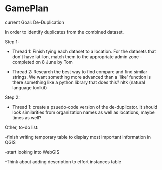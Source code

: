 GamePlan
===========

current Goal: De-Duplication

In order to identify duplicates from the combined dataset.

Step 1:

- Thread 1: Finish tying each dataset to a location. For the datasets that don't have lat-lon, match them to the appropriate admin zone
	-completed on 8 June by Tom

- Thread 2: Research the best way to find compare and find similar strings. We want something more advanced than a 'like' function
is there something like a python library that does this? nltk (natural language toolkit)

Step 2:

- Thread 1: create a psuedo-code version of the de-duplicator. It should look similarities from organization names as well as locations,
maybe times as well?


Other, to-do list:

-finish writing temporary table to display most important information in QGIS

-start looking into WebGIS

-Think about adding description to effort instances table


			
			



